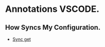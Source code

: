 # Annotations VSCODE.



## How Syncs My Configuration.
* [Sync get](https://code.visualstudio.com/docs/editor/settings-sync)


